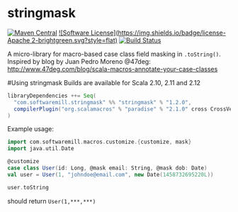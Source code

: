stringmask
==========
[![Maven Central](https://maven-badges.herokuapp.com/maven-central/com.softwaremill.stringmask/stringmask_2.12/badge.svg)](https://maven-badges.herokuapp.com/maven-central/com.softwaremill.stringmask/stringmask_2.12)
[![Software License](https://img.shields.io/badge/license-Apache 2-brightgreen.svg?style=flat)](LICENSE)
[![Build Status](https://travis-ci.org/softwaremill/stringmask.svg?branch=master&style=flat)](https://travis-ci.org/softwaremill/stringmask)

A micro-library for macro-based case class field masking in `.toString()`.
Inspired by blog by Juan Pedro Moreno @47deg: http://www.47deg.com/blog/scala-macros-annotate-your-case-classes

#Using stringmask
Builds are available for Scala 2.10, 2.11 and 2.12 

````scala
libraryDependencies ++= Seq(
  "com.softwaremill.stringmask" %% "stringmask" % "1.2.0",
  compilerPlugin("org.scalamacros" % "paradise" % "2.1.0" cross CrossVersion.full)
)
````

Example usage:

````scala
import com.softwaremill.macros.customize.{customize, mask}
import java.util.Date

@customize
case class User(id: Long, @mask email: String, @mask dob: Date)
val user = User(1, "johndoe@email.com", new Date(1458732695220L))

user.toString
````

should return `User(1,***,***)`

